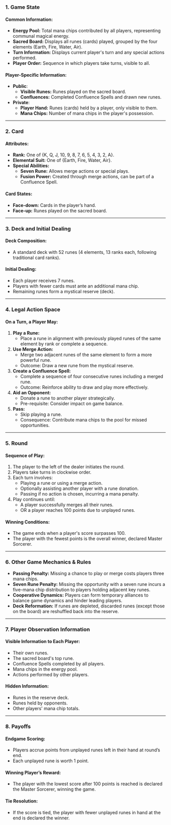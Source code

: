 ### 1. **Game State**

#### **Common Information:**
- **Energy Pool:** Total mana chips contributed by all players, representing communal magical energy.
- **Sacred Board:** Displays all runes (cards) played, grouped by the four elements (Earth, Fire, Water, Air).
- **Turn Information:** Displays current player's turn and any special actions performed.
- **Player Order:** Sequence in which players take turns, visible to all.

#### **Player-Specific Information:**
- **Public**:
    - **Visible Runes:** Runes played on the sacred board.
    - **Confluences:** Completed Confluence Spells and drawn new runes.
- **Private**:
    - **Player Hand:** Runes (cards) held by a player, only visible to them.
    - **Mana Chips:** Number of mana chips in the player's possession.

---

### 2. **Card**

#### **Attributes:**
- **Rank:** One of {K, Q, J, 10, 9, 8, 7, 6, 5, 4, 3, 2, A}.
- **Elemental Suit:** One of {Earth, Fire, Water, Air}.
- **Special Abilities:**
  - **Seven Rune:** Allows merge actions or special plays.
  - **Fusion Power:** Created through merge actions, can be part of a Confluence Spell.

#### **Card States:**
- **Face-down:** Cards in the player’s hand.
- **Face-up:** Runes played on the sacred board.

---

### 3. **Deck and Initial Dealing**

#### **Deck Composition:**
- A standard deck with 52 runes (4 elements, 13 ranks each, following traditional card ranks).

#### **Initial Dealing:**
- Each player receives 7 runes.
- Players with fewer cards must ante an additional mana chip.
- Remaining runes form a mystical reserve (deck).

---

### 4. **Legal Action Space**

#### **On a Turn, a Player May:**
1. **Play a Rune:**
   - Place a rune in alignment with previously played runes of the same element by rank or complete a sequence.
2. **Use Merge Action:**
   - Merge two adjacent runes of the same element to form a more powerful rune.
   - Outcome: Draw a new rune from the mystical reserve.
3. **Create a Confluence Spell:**
   - Complete a sequence of four consecutive runes including a merged rune. 
   - Outcome: Reinforce ability to draw and play more effectively.
4. **Aid an Opponent:**
   - Donate a rune to another player strategically.
   - Pre-requisite: Consider impact on game balance.
5. **Pass:**
   - Skip playing a rune.
   - Consequence: Contribute mana chips to the pool for missed opportunities.

---

### 5. **Round**

#### **Sequence of Play:**
1. The player to the left of the dealer initiates the round.
2. Players take turns in clockwise order.
3. Each turn involves:
   - Playing a rune or using a merge action.
   - Optionally assisting another player with a rune donation.
   - Passing if no action is chosen, incurring a mana penalty.
4. Play continues until:
   - A player successfully merges all their runes.
   - OR a player reaches 100 points due to unplayed runes.

#### **Winning Conditions:**
- The game ends when a player's score surpasses 100.
- The player with the fewest points is the overall winner, declared Master Sorcerer.

---

### 6. **Other Game Mechanics & Rules**

- **Passing Penalty:** Missing a chance to play or merge costs players three mana chips.
- **Seven Rune Penalty:** Missing the opportunity with a seven rune incurs a five-mana chip distribution to players holding adjacent key runes.
- **Cooperative Dynamics:** Players can form temporary alliances to balance game dynamics and hinder leading players.
- **Deck Reformation:** If runes are depleted, discarded runes (except those on the board) are reshuffled back into the reserve.

---

### 7. **Player Observation Information**

#### **Visible Information to Each Player:**
- Their own runes.
- The sacred board's top rune.
- Confluence Spells completed by all players.
- Mana chips in the energy pool.
- Actions performed by other players.

#### **Hidden Information:**
- Runes in the reserve deck.
- Runes held by opponents.
- Other players' mana chip totals.

---

### 8. **Payoffs**

#### **Endgame Scoring:**
- Players accrue points from unplayed runes left in their hand at round’s end.
- Each unplayed rune is worth 1 point.

#### **Winning Player’s Reward:**
- The player with the lowest score after 100 points is reached is declared the Master Sorcerer, winning the game.

#### **Tie Resolution:**
- If the score is tied, the player with fewer unplayed runes in hand at the end is declared the winner.